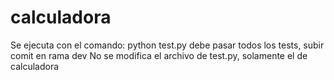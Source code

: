 # calculadora
Se ejecuta con el comando: python test.py debe pasar todos los tests, subir comit en rama dev
No se modifica el archivo de test.py, solamente el de calculadora
